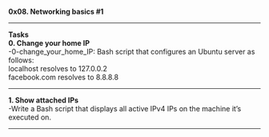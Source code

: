 **0x08. Networking basics #1**  
___________________________________________________  
**Tasks**  
**0. Change your home IP**  
 -0-change_your_home_IP: Bash script that configures an Ubuntu server as follows:  
  localhost resolves to 127.0.0.2  
  facebook.com resolves to 8.8.8.8  
___________________________________________________  
**1. Show attached IPs**  
  -Write a Bash script that displays all active IPv4 IPs on the machine it’s executed on.  
___________________________________________________  

